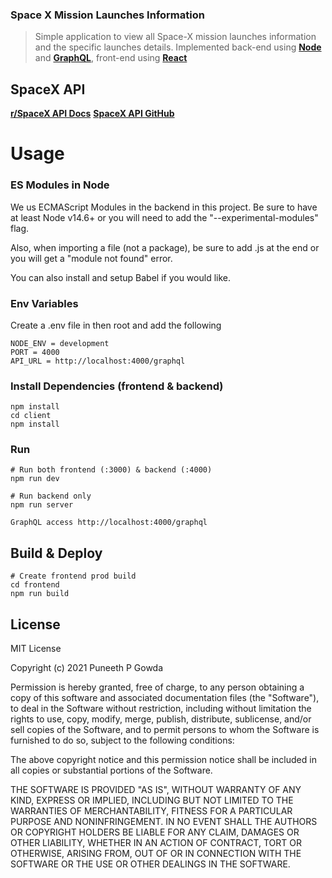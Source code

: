 ### Space X Mission Launches Information

> Simple application to view all Space-X mission launches information and the specific launches details. Implemented back-end using [**Node**](https://nodejs.org/en/) and [**GraphQL**](https://graphql.org/), front-end using [**React**](https://reactjs.org/)

## SpaceX API

[**r/SpaceX API Docs**](https://docs.spacexdata.com/#bc65ba60-decf-4289-bb04-4ca9df01b9c1)
[**SpaceX API GitHub**](https://github.com/r-spacex/SpaceX-API/tree/master/docs/v4)

# Usage

### ES Modules in Node

We us ECMAScript Modules in the backend in this project. Be sure to have at least Node v14.6+ or you will need to add the "--experimental-modules" flag.

Also, when importing a file (not a package), be sure to add .js at the end or you will get a "module not found" error.

You can also install and setup Babel if you would like.

### Env Variables

Create a .env file in then root and add the following

```
NODE_ENV = development
PORT = 4000
API_URL = http://localhost:4000/graphql
```

### Install Dependencies (frontend & backend)

```
npm install
cd client
npm install
```

### Run

```
# Run both frontend (:3000) & backend (:4000)
npm run dev

# Run backend only
npm run server

GraphQL access http://localhost:4000/graphql
```

## Build & Deploy

```
# Create frontend prod build
cd frontend
npm run build
```

## License

MIT License

Copyright (c) 2021 Puneeth P Gowda

Permission is hereby granted, free of charge, to any person obtaining a copy
of this software and associated documentation files (the "Software"), to deal
in the Software without restriction, including without limitation the rights
to use, copy, modify, merge, publish, distribute, sublicense, and/or sell
copies of the Software, and to permit persons to whom the Software is
furnished to do so, subject to the following conditions:

The above copyright notice and this permission notice shall be included in all
copies or substantial portions of the Software.

THE SOFTWARE IS PROVIDED "AS IS", WITHOUT WARRANTY OF ANY KIND, EXPRESS OR
IMPLIED, INCLUDING BUT NOT LIMITED TO THE WARRANTIES OF MERCHANTABILITY,
FITNESS FOR A PARTICULAR PURPOSE AND NONINFRINGEMENT. IN NO EVENT SHALL THE
AUTHORS OR COPYRIGHT HOLDERS BE LIABLE FOR ANY CLAIM, DAMAGES OR OTHER
LIABILITY, WHETHER IN AN ACTION OF CONTRACT, TORT OR OTHERWISE, ARISING FROM,
OUT OF OR IN CONNECTION WITH THE SOFTWARE OR THE USE OR OTHER DEALINGS IN THE
SOFTWARE.
